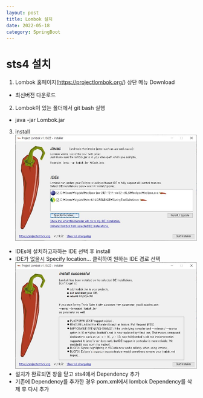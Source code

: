 ```yaml
---
layout: post
title: Lombok 설치
date: 2022-05-18
category: SpringBoot
---
```

# sts4 설치
1. Lombok 홈페이지(https://projectlombok.org/) 상단 메뉴 Download
 - 최신버전 다운로드
2. Lombok이 있는 폴더에서 git bash 실행
 - java -jar Lombok.jar
3. install                
	![alt text](/public/img/lombok.png)
 - IDEs에 설치하고자하는 IDE 선택 후 install
 - IDE가 없을시 Specify location... 클릭하여 원하는 IDE 경로 선택
 ![alt text](/public/img/lombokInstallSuccess.png)
 - 설치가 완료되면 창을 닫고 sts4에서 Dependency 추가
 - 기존에 Dependency를 추가한 경우 pom.xml에서 lombok Dependency를 삭제 후 다시 추가